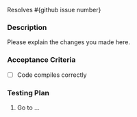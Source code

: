 Resolves #{github issue number}

### Description
Please explain the changes you made here.

### Acceptance Criteria 
- [ ] Code compiles correctly

### Testing Plan
1. Go to ...

